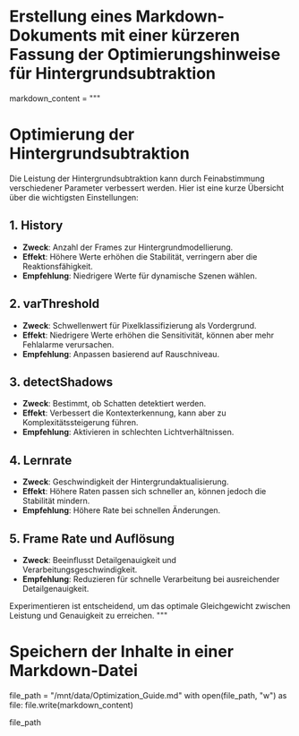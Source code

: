 # Erstellung eines Markdown-Dokuments mit einer kürzeren Fassung der Optimierungshinweise für Hintergrundsubtraktion

markdown_content = """
# Optimierung der Hintergrundsubtraktion

Die Leistung der Hintergrundsubtraktion kann durch Feinabstimmung verschiedener Parameter verbessert werden. Hier ist eine kurze Übersicht über die wichtigsten Einstellungen:

## 1. History
- **Zweck**: Anzahl der Frames zur Hintergrundmodellierung.
- **Effekt**: Höhere Werte erhöhen die Stabilität, verringern aber die Reaktionsfähigkeit.
- **Empfehlung**: Niedrigere Werte für dynamische Szenen wählen.

## 2. varThreshold
- **Zweck**: Schwellenwert für Pixelklassifizierung als Vordergrund.
- **Effekt**: Niedrigere Werte erhöhen die Sensitivität, können aber mehr Fehlalarme verursachen.
- **Empfehlung**: Anpassen basierend auf Rauschniveau.

## 3. detectShadows
- **Zweck**: Bestimmt, ob Schatten detektiert werden.
- **Effekt**: Verbessert die Kontexterkennung, kann aber zu Komplexitätssteigerung führen.
- **Empfehlung**: Aktivieren in schlechten Lichtverhältnissen.

## 4. Lernrate
- **Zweck**: Geschwindigkeit der Hintergrundaktualisierung.
- **Effekt**: Höhere Raten passen sich schneller an, können jedoch die Stabilität mindern.
- **Empfehlung**: Höhere Rate bei schnellen Änderungen.

## 5. Frame Rate und Auflösung
- **Zweck**: Beeinflusst Detailgenauigkeit und Verarbeitungsgeschwindigkeit.
- **Empfehlung**: Reduzieren für schnelle Verarbeitung bei ausreichender Detailgenauigkeit.

Experimentieren ist entscheidend, um das optimale Gleichgewicht zwischen Leistung und Genauigkeit zu erreichen.
"""

# Speichern der Inhalte in einer Markdown-Datei
file_path = "/mnt/data/Optimization_Guide.md"
with open(file_path, "w") as file:
    file.write(markdown_content)

file_path
